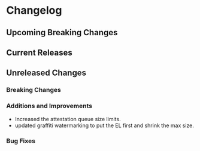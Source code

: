 # Changelog

## Upcoming Breaking Changes

## Current Releases

## Unreleased Changes

### Breaking Changes

### Additions and Improvements
- Increased the attestation queue size limits.
- updated graffiti watermarking to put the EL first and shrink the max size.

### Bug Fixes
